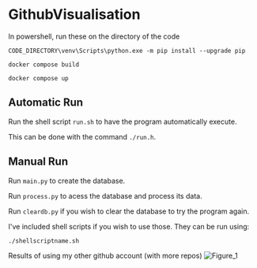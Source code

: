# GithubVisualisation

In powershell, run these on the directory of the code
```
CODE_DIRECTORY\venv\Scripts\python.exe -m pip install --upgrade pip
```

```
docker compose build
```

```
docker compose up
```
## Automatic Run
Run the shell script ```run.sh``` to have the program automatically execute.

This can be done with the command ```./run.h```.


## Manual Run
Run ```main.py``` to create the database.

Run ```process.py``` to acess the database and process its data.

Run ```cleardb.py``` if you wish to clear the database to try the program again.
  
I've included shell scripts if you wish to use those. They can be run using:

```./shellscriptname.sh```

Results of using my other github account (with more repos)
![Figure_1](https://user-images.githubusercontent.com/90612189/147960846-c4900a4c-2827-4a09-8388-baf1514b3840.png)
